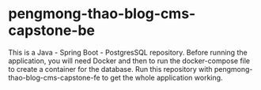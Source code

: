 # pengmong-thao-blog-cms-capstone-be

This is a Java - Spring Boot - PostgresSQL repository. Before running the application, you will need Docker and then to run the docker-compose file to create a container for the database. Run this repository with pengmong-thao-blog-cms-capstone-fe to get the whole application working.
